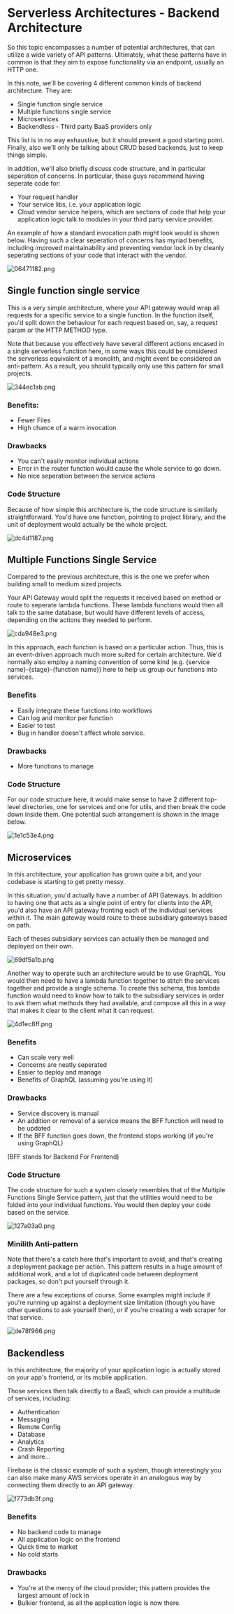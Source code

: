 # Serverless Architectures - Backend Architecture

So this topic encompasses a number of potential architectures, that can utilize a wide variety of API patterns. Ultimately, what these patterns have in common is that they aim to expose functionality via an endpoint, usually an HTTP one.

In this note, we'll be covering 4 different common kinds of backend architecture. They are:
* Single function single service
* Multiple functions single service
* Microservices
* Backendless - Third party BaaS providers only

This list is in no way exhaustive, but it should present a good starting point. Finally, also we'll only be talking about CRUD based backends, just to keep things simple.

In addition, we'll also briefly discuss code structure, and in particular seperation of concerns. In particular, these guys recommend having seperate code for:
* Your request handler
* Your service libs, i.e. your application logic
* Cloud vendor service helpers, which are sections of code that help your application logic talk to modules in your third party service provider.

An example of how a standard invocation path might look would is shown below. Having such a clear seperation of concerns has myriad benefits, including improved maintainability and preventing vendor lock in by cleanly seperating sections of your code that interact with the vendor.

![06471182.png](attachments/06471182.png)

## Single function single service

This is a very simple architecture, where your API gateway would wrap all requests for a specific service to a single function. In the function itself, you'd split down the behaviour for each request based on, say, a request param or the HTTP METHOD type.

Note that because you effectively have several different actions encased in a single serverless function here, in some ways this could be considered the serverless equivalent of a monolith, and might event be considered an anti-pattern. As a result, you should typically only use this pattern for small projects.

![344ec1ab.png](attachments/344ec1ab.png)

### Benefits:

* Fewer Files
* High chance of a warm invocation

### Drawbacks

* You can't easily monitor individual actions
* Error in the router function would cause the whole service to go down.
* No nice seperation between the service actions

### Code Structure

Because of how simple this architecture is, the code structure is similarly straightforward. You'd have one function, pointing to project library, and the unit of deployment would actually be the whole project.

![dc4d1187.png](attachments/dc4d1187.png)

## Multiple Functions Single Service

Compared to the previous architecture, this is the one we prefer when building small to medium sized projects.

Your API Gateway would split the requests it received based on method or route to seperate lambda functions. These lambda functions would then all talk to the same database, but would have different levels of access, depending on the actions they needed to perform.

![cda948e3.png](attachments/cda948e3.png)

In this approach, each function is based on a particular action. Thus, this is an event-driven approach much more suited for certain architecture. We'd normally also employ a naming convention of some kind (e.g. {service name}-{stage}-{function name}) here to help us group our functions into services.

### Benefits

* Easily integrate these functions into workflows
* Can log and monitor per function
* Easier to test
* Bug in handler doesn't affect whole service.

### Drawbacks

* More functions to manage

### Code Structure

For our code structure here, it would make sense to have 2 different top-level directories, one for services and one for utils, and then break the code down inside them. One potential such arrangement is shown in the image below.

![1e1c53e4.png](attachments/1e1c53e4.png)

## Microservices

In this architecture, your application has grown quite a bit, and your codebase is starting to get pretty messy.

In this situation, you'd actually have a number of API Gateways. In addition to having one that acts as a single point of entry for clients into the API, you'd also have an API gateway fronting each of the individual services within it. The main gateway would route to these subsidiary gateways based on path.

Each of theses subsidiary services can actually then be managed and deployed on their own.

![69df5a1b.png](attachments/69df5a1b.png)

Another way to operate such an architecture would be to use GraphQL. You would then need to have a lambda function together to stitch the services together and provide a single schema. To create this schema, this lambda function would need to know how to talk to the subsidiary services in order to ask them what methods they had available, and compose all this in a way that makes it clear to the client what it can request.

![4d1ec8ff.png](attachments/4d1ec8ff.png)

### Benefits

* Can scale very well
* Concerns are neatly seperated
* Easier to deploy and manage
* Benefits of GraphQL (assuming you're using it)

### Drawbacks

* Service discovery is manual
* An addition or removal of a service means the BFF function will need to be updated
* If the BFF function goes down, the frontend stops working (if you're using GraphQL)

(BFF stands for Backend For Frontend)

### Code Structure

The code structure for such a system closely resembles that of the Multiple Functions Single Service pattern, just that the utilities would need to be folded into your individual functions. You would then deploy your code based on the service.

![127a03a0.png](attachments/127a03a0.png)

### Minilith Anti-pattern

Note that there's a catch here that's important to avoid, and that's creating a deployment package per action. This pattern results in a huge amount of additional work, and a lot of duplicated code between deployment packages, so don't put yourself through it.

There are a few exceptions of course. Some examples might include if you're running up against a deployment size limitation (though you have other questions to ask yourself then), or if you're creating a web scraper for that service.

![de78f966.png](attachments/de78f966.png)

## Backendless

In this architecture, the majority of your application logic is actually stored on your app's frontend, or its mobile application.

Those services then talk directly to a BaaS, which can provide a multitude of services, including:
* Authentication
* Messaging
* Remote Config
* Database
* Analytics
* Crash Reporting
* and more...

Firebase is the classic example of such a system, though interestingly you can also make many AWS services operate in an analogous way by connecting them directly to an API gateway.

![f773db3f.png](attachments/f773db3f.png)

### Benefits

* No backend code to manage
* All application logic on the frontend
* Quick time to market
* No cold starts

### Drawbacks
* You're at the mercy of the cloud provider; this pattern provides the largest amount of lock in
* Bulkier frontend, as all the application logic is now there.